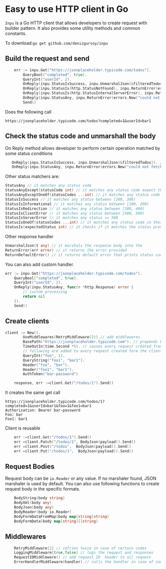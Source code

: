 # Easy to use HTTP client in Go
`Inpu` is a Go HTTP client that allows developers to create request with builder pattern. It also 
provides some utility methods and common constants.

To download:`go get github.com/denizgursoy/inpu`

## Build the request and send
```go
	err := inpu.Get("https://jsonplaceholder.typicode.com/todos").
        QueryBool("completed", true).
        QueryInt("userId", 2).
        OnReply(inpu.StatusIsSuccess, inpu.UnmarshalJson(&filteredTodos)).
        OnReply(inpu.StatusIs(http.StatusNotFound), inpu.ReturnError(errors.New("could not find any item"))).
        OnReply(inpu.StatusIs(http.StatusInternalServerError), inpu.ReturnError(errors.New("server could not handle the request"))).
        OnReply(inpu.StatusAny, inpu.ReturnError(errors.New("could not fetch the todo items"))).
        Send()
```
Does the following call
```
https://jsonplaceholder.typicode.com/todos?completed=1&userId=bar1 

```
## Check the status code and unmarshall the body
On Reply method allows developer to perform certain operation matched by some status conditions
```go
   OnReply(inpu.StatusIsSuccess, inpu.UnmarshalJson(&filteredTodos)). // it marshals the body to the array 
   OnReply(inpu.StatusAny, inpu.ReturnError(errors.New("could not fetch the todo items"))). // it returns the error if status does not match any condition
```
Other status matchers are:
```go
StatusAny // it matches any status code
StatusAnyExcept(statusCode int) // it matches any status code expect the one provided
StatusAnyExceptOneOf(statusCodes ...int) // it matches any status code expect those provided
StatusIsSuccess // it matches any status between [200, 300)
StatusIsInformational // it matches any status between [100, 200)
StatusIsRedirection // it matches any status between [300, 400)
StatusIsClientError // it matches any status between [400, 500)
StatusIsServerError // it matches any status >= 500
StatusIsOneOf(statusCodes ...int) // it matches any status code in those provided
StatusIs(expectedStatus int) // it checks if it matches the status provided 
```
Other response handler
```go
UnmarshalJson(t any) // it marshals the response body into the 
ReturnError(err error) // it returns the error provided
ReturnDefaultError() // it returns default error that prints status code, url and method
```
You can also add custom handler.
```go
err := inpu.Get("https://jsonplaceholder.typicode.com/todos").
    QueryBool("completed", true).
    QueryInt("userId", 2).
    OnReply(inpu.StatusAny, func(r *http.Response) error {
        // custom processing
        return nil
    }).
    Send()
```

## Create clients
```go
client := New().
		UseMiddlewares(RetryMiddleware(2)).// add middlewares
		BasePath("https://jsonplaceholder.typicode.com"). // prepends base path to every call uri
		TimeOutIn(time.Second *5). // causes every request created from the client to expire in the duration
		// following are added to every request created form the client
		QueryInt("foo", 1).
		QueryString("foo1", "bar1").
		Header("foo", "bar").
		Header("foo1", "bar1").
		AuthToken("bar-password")

	response, err :=client.Get("/todos/1").Send()
```
It creates the same get call
```
https://jsonplaceholder.typicode.com/todos/1?completed=1&userId=bar1&foo=1&foo1=bar1 
Authorization: Bearer bar-password
Foo: bar
Foo1: bar1

```
Client is reusable
```go
	err :=client.Get("/todos/1").Send()
	err =client.Patch("/todos/1", BodyJson(payload)).Send()
	err =client.Post("/todos",  BodyJson(payload)).Send()
	err =client.Put("/todos/1",  BodyJson(payload)).Send()
```

## Request Bodies
Request body can be `io.Reader` or any value. If no marshaler found, JSON marshaler is used by default. You can also use
following functions to create request body in the specific formats.

```go
    BodyString(body string)
    BodyXml(body any)
    BodyJson(body any)
    BodyReader(body io.Reader)
    BodyFormDataFromMap(body map[string]string)
    BodyFormData(body map[string][]string)
```

## Middlewares

```go
    RetryMiddleware(2) // retries twice in case of certain codes
    LoggingMiddleware(true,false) // logs the request and responses
    RequestIDMiddleware() // add request ID  header to all request
    ErrorHandlerMiddleware(handler) // calls the handler in case of connection error
```